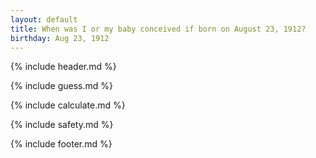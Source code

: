 ```yaml
---
layout: default
title: When was I or my baby conceived if born on August 23, 1912?
birthday: Aug 23, 1912
---
```


{% include header.md %}

{% include guess.md %}

{% include calculate.md %}

{% include safety.md %}

{% include footer.md %}




